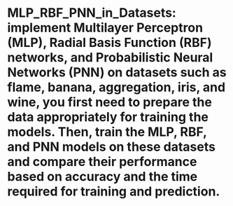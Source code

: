 # MLP_RBF_PNN_in_Datasets: implement Multilayer Perceptron (MLP), Radial Basis Function (RBF) networks, and Probabilistic Neural Networks (PNN) on datasets such as flame, banana, aggregation, iris, and wine, you first need to prepare the data appropriately for training the models. Then, train the MLP, RBF, and PNN models on these datasets and compare their performance based on accuracy and the time required for training and prediction.
